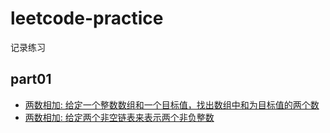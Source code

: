 # leetcode-practice
记录练习  

## part01
* [两数相加: 给定一个整数数组和一个目标值，找出数组中和为目标值的两个数](https://github.com/npvip/leetcode-practice/blob/master/src/practice/part01/Solution01.java)
* [两数相加: 给定两个非空链表来表示两个非负整数](https://github.com/npvip/leetcode-practice/blob/master/src/practice/part01/Solution02.java)